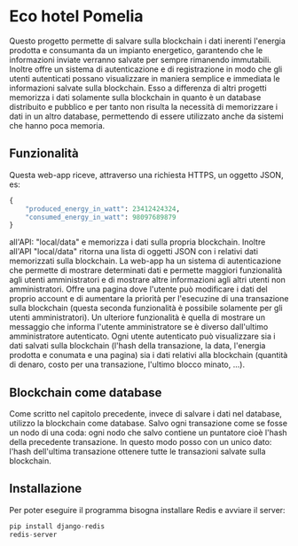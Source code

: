 # Eco hotel Pomelia
Questo progetto permette di salvare sulla blockchain i dati inerenti l'energia prodotta e consumanta da un
impianto energetico, garantendo che le informazioni inviate verranno salvate per sempre rimanendo immutabili. Inoltre
offre un sistema di autenticazione e di registrazione in modo che gli utenti autenticati possano visualizzare in maniera
semplice e immediata le informazioni salvate sulla blockchain.
Esso a differenza di altri progetti memorizza i dati solamente sulla blockchain in quanto è un database distribuito
e pubblico e per tanto non risulta la necessità di memorizzare i dati in un altro database, permettendo di essere utilizzato
anche da sistemi che hanno poca memoria.
## Funzionalità
Questa web-app riceve, attraverso una richiesta HTTPS, un oggetto JSON, es:
```python
{
    "produced_energy_in_watt": 23412424324,
    "consumed_energy_in_watt": 98097689879
}
```
all'API: "local/data" e memorizza i dati sulla propria blockchain.
Inoltre all'API "local/data" ritorna una lista di oggetti JSON con i relativi dati memorizzati sulla blockchain.
La web-app ha un sistema di autenticazione che permette di mostrare determinati dati e permette maggiori funzionalità
agli utenti amministratori e di mostrare altre informazioni agli altri utenti non amministratori.
Offre una pagina dove l'utente può modificare i dati del proprio account e di aumentare la priorità per l'esecuzine di
una transazione sulla blockchain (questa seconda funzionalità è possibile solamente per gli utenti amministratori).
Un ulteriore funzionalità è quella di mostrare un messaggio che informa l'utente amministratore se è diverso dall'ultimo
amministratore autenticato.
Ogni utente autenticato può visualizzare sia i dati salvati sulla blockchain (l'hash della transazione, la data,
l'energia prodotta e conumata e una pagina) sia i dati relativi alla blockchain (quantità di denaro, costo per una
transazione, l'ultimo blocco minato, ...).

## Blockchain come database
Come scritto nel capitolo precedente, invece di salvare i dati nel database, utilizzo la blockchain come database.
Salvo ogni transazione come se fosse un nodo di una coda: ogni nodo che salvo contiene un puntatore cioè l'hash della 
precedente transazione. In questo modo posso con un unico dato: l'hash dell'ultima transazione ottenere tutte le
transazioni salvate sulla blockchain.

## Installazione
Per poter eseguire il programma bisogna installare Redis e avviare il server:
```python
pip install django-redis
redis-server
```

